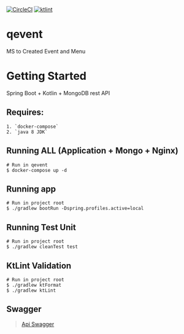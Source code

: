 [![CircleCI](https://circleci.com/gh/WagnerCarvalho/qevent.svg?style=svg&circle-token=b25a2e24c7c0cf622487450fd4248b1574417c81)](https://circleci.com/gh/WagnerCarvalho/qevent)
[![ktlint](https://img.shields.io/badge/code%20style-%E2%9D%A4-FF4081.svg)](https://ktlint.github.io/)

# qevent
MS to Created Event and Menu

# Getting Started

Spring Boot + Kotlin + MongoDB rest API

## Requires:
```
1. `docker-compose`
2. `java 8 JDK` 
```

## Running ALL (Application + Mongo + Nginx)
```
# Run in qevent
$ docker-compose up -d
```

## Running app
```
# Run in project root
$ ./gradlew bootRun -Dspring.profiles.active=local
```

## Running Test Unit
```
# Run in project root
$ ./gradlew cleanTest test
```

## KtLint Validation
```
# Run in project root
$ ./gradlew ktFormat
$ ./gradlew ktLint
```

## Swagger
> [Api Swagger](http://18.230.153.28:8000/qevent/swagger-ui.html)
